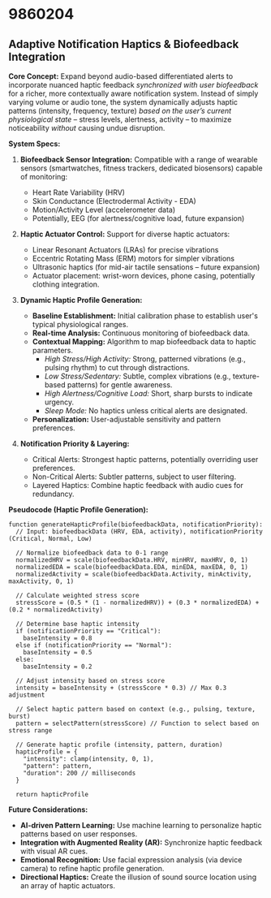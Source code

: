 # 9860204

## Adaptive Notification Haptics & Biofeedback Integration

**Core Concept:** Expand beyond audio-based differentiated alerts to incorporate nuanced haptic feedback *synchronized with user biofeedback* for a richer, more contextually aware notification system.  Instead of simply varying volume or audio tone, the system dynamically adjusts haptic patterns (intensity, frequency, texture) *based on the user’s current physiological state* – stress levels, alertness, activity – to maximize noticeability *without* causing undue disruption.

**System Specs:**

1.  **Biofeedback Sensor Integration:**  Compatible with a range of wearable sensors (smartwatches, fitness trackers, dedicated biosensors) capable of monitoring:
    *   Heart Rate Variability (HRV)
    *   Skin Conductance (Electrodermal Activity - EDA)
    *   Motion/Activity Level (accelerometer data)
    *   Potentially, EEG (for alertness/cognitive load, future expansion)

2.  **Haptic Actuator Control:**  Support for diverse haptic actuators:
    *   Linear Resonant Actuators (LRAs) for precise vibrations
    *   Eccentric Rotating Mass (ERM) motors for simpler vibrations
    *   Ultrasonic haptics (for mid-air tactile sensations – future expansion)
    *   Actuator placement: wrist-worn devices, phone casing, potentially clothing integration.

3.  **Dynamic Haptic Profile Generation:**
    *   **Baseline Establishment:** Initial calibration phase to establish user's typical physiological ranges.
    *   **Real-time Analysis:** Continuous monitoring of biofeedback data.
    *   **Contextual Mapping:**  Algorithm to map biofeedback data to haptic parameters.
        *   *High Stress/High Activity:* Strong, patterned vibrations (e.g., pulsing rhythm) to cut through distractions.
        *   *Low Stress/Sedentary:* Subtle, complex vibrations (e.g., texture-based patterns) for gentle awareness.
        *   *High Alertness/Cognitive Load:* Short, sharp bursts to indicate urgency.
        *   *Sleep Mode:*  No haptics unless critical alerts are designated.
    *   **Personalization:** User-adjustable sensitivity and pattern preferences.

4.  **Notification Priority & Layering:**
    *   Critical Alerts:  Strongest haptic patterns, potentially overriding user preferences.
    *   Non-Critical Alerts:  Subtler patterns, subject to user filtering.
    *   Layered Haptics: Combine haptic feedback with audio cues for redundancy.

**Pseudocode (Haptic Profile Generation):**

```
function generateHapticProfile(biofeedbackData, notificationPriority):
  // Input: biofeedbackData (HRV, EDA, activity), notificationPriority (Critical, Normal, Low)

  // Normalize biofeedback data to 0-1 range
  normalizedHRV = scale(biofeedbackData.HRV, minHRV, maxHRV, 0, 1)
  normalizedEDA = scale(biofeedbackData.EDA, minEDA, maxEDA, 0, 1)
  normalizedActivity = scale(biofeedbackData.Activity, minActivity, maxActivity, 0, 1)

  // Calculate weighted stress score
  stressScore = (0.5 * (1 - normalizedHRV)) + (0.3 * normalizedEDA) + (0.2 * normalizedActivity)

  // Determine base haptic intensity
  if (notificationPriority == "Critical"):
    baseIntensity = 0.8
  else if (notificationPriority == "Normal"):
    baseIntensity = 0.5
  else:
    baseIntensity = 0.2

  // Adjust intensity based on stress score
  intensity = baseIntensity + (stressScore * 0.3) // Max 0.3 adjustment

  // Select haptic pattern based on context (e.g., pulsing, texture, burst)
  pattern = selectPattern(stressScore) // Function to select based on stress range

  // Generate haptic profile (intensity, pattern, duration)
  hapticProfile = {
    "intensity": clamp(intensity, 0, 1),
    "pattern": pattern,
    "duration": 200 // milliseconds
  }

  return hapticProfile
```

**Future Considerations:**

*   **AI-driven Pattern Learning:** Use machine learning to personalize haptic patterns based on user responses.
*   **Integration with Augmented Reality (AR):**  Synchronize haptic feedback with visual AR cues.
*   **Emotional Recognition:**  Use facial expression analysis (via device camera) to refine haptic profile generation.
*   **Directional Haptics:**  Create the illusion of sound source location using an array of haptic actuators.